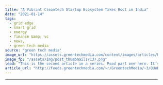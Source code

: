 ```yaml
---
title: "A Vibrant Cleantech Startup Ecosystem Takes Root in India"
date: "2021-01-14"
tags: 
  - grid edge
  - smart grid
  - energy
  - finance &amp; vc
  - news,
  - green tech media
source: "green tech media"
image_url: "https://assets.greentechmedia.com/content/images/articles/Pratap-Raju-e1542747963268.jpg"
image_fp: "/assets/img/post_thumbnails/137.png"
lead: "This is the second article in a series. Read part one here. It’s easy to see what’s motivating India’s emerging ecosystem of sustainable technology startups with a glance out the window from the office of Sangam Ventures in Gurugram, just outside of  ..."
article_url: "http://feeds.greentechmedia.com/~r/GreentechMedia/~3/QUoKpV9KUSE/cleantech-startup-ecosystem-india"
---
```


---
